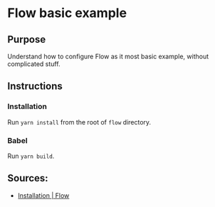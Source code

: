# Flow basic example

## Purpose

Understand how to configure Flow as it most basic example, without complicated stuff.

## Instructions

### Installation

Run `yarn install` from the root of `flow` directory.

### Babel

Run `yarn build`.


## Sources:

* [Installation | Flow](https://flow.org/en/docs/install/)
